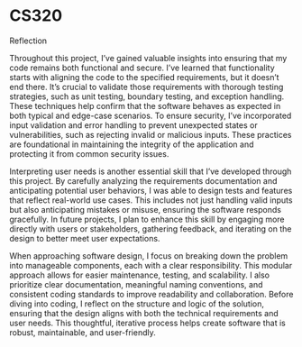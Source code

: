 # CS320
Reflection

Throughout this project, I’ve gained valuable insights into ensuring that my code remains both functional and secure. I’ve learned that functionality starts with aligning the code to the specified requirements, but it doesn’t end there. It’s crucial to validate those requirements with thorough testing strategies, such as unit testing, boundary testing, and exception handling. These techniques help confirm that the software behaves as expected in both typical and edge-case scenarios. To ensure security, I’ve incorporated input validation and error handling to prevent unexpected states or vulnerabilities, such as rejecting invalid or malicious inputs. These practices are foundational in maintaining the integrity of the application and protecting it from common security issues.

Interpreting user needs is another essential skill that I’ve developed through this project. By carefully analyzing the requirements documentation and anticipating potential user behaviors, I was able to design tests and features that reflect real-world use cases. This includes not just handling valid inputs but also anticipating mistakes or misuse, ensuring the software responds gracefully. In future projects, I plan to enhance this skill by engaging more directly with users or stakeholders, gathering feedback, and iterating on the design to better meet user expectations.

When approaching software design, I focus on breaking down the problem into manageable components, each with a clear responsibility. This modular approach allows for easier maintenance, testing, and scalability. I also prioritize clear documentation, meaningful naming conventions, and consistent coding standards to improve readability and collaboration. Before diving into coding, I reflect on the structure and logic of the solution, ensuring that the design aligns with both the technical requirements and user needs. This thoughtful, iterative process helps create software that is robust, maintainable, and user-friendly.
